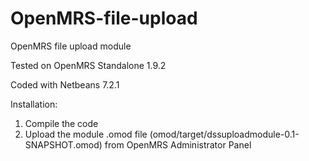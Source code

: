 OpenMRS-file-upload
===================

OpenMRS file upload module

Tested on OpenMRS Standalone 1.9.2

Coded with Netbeans 7.2.1

Installation:

1. Compile the code
2. Upload the module .omod file (omod/target/dssuploadmodule-0.1-SNAPSHOT.omod) from OpenMRS Administrator Panel
